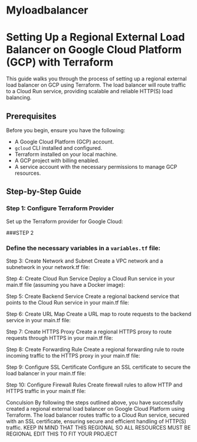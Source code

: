 # Myloadbalancer
# Setting Up a Regional External Load Balancer on Google Cloud Platform (GCP) with Terraform

This guide walks you through the process of setting up a regional external load balancer on GCP using Terraform. The load balancer will route traffic to a Cloud Run service, providing scalable and reliable HTTP(S) load balancing.

## Prerequisites

Before you begin, ensure you have the following:
- A Google Cloud Platform (GCP) account.
- `gcloud` CLI installed and configured.
- Terraform installed on your local machine.
- A GCP project with billing enabled.
- A service account with the necessary permissions to manage GCP resources.

## Step-by-Step Guide

### Step 1: Configure Terraform Provider

Set up the Terraform provider for Google Cloud:

###STEP 2
### Define the necessary variables in a `variables.tf` file:



Step 3: Create Network and Subnet
Create a VPC network and a subnetwork in your network.tf file:

Step 4: Create Cloud Run Service
Deploy a Cloud Run service in your main.tf file (assuming you have a Docker image):

Step 5: Create Backend Service
Create a regional backend service that points to the Cloud Run service in your main.tf file:

Step 6: Create URL Map
Create a URL map to route requests to the backend service in your main.tf file:

Step 7: Create HTTPS Proxy
Create a regional HTTPS proxy to route requests through HTTPS in your main.tf file:

Step 8: Create Forwarding Rule
Create a regional forwarding rule to route incoming traffic to the HTTPS proxy in your main.tf file:

Step 9: Configure SSL Certificate
Configure an SSL certificate to secure the load balancer in your main.tf file:

Step 10: Configure Firewall Rules
Create firewall rules to allow HTTP and HTTPS traffic in your main.tf file:

Conculsion
By following the steps outlined above, you have successfully created a regional external load balancer on Google Cloud Platform using Terraform. The load balancer routes traffic to a Cloud Run service, secured with an SSL certificate, ensuring secure and efficient handling of HTTP(S) traffic.
KEEP IN MIND THAT THIS REGIONAL SO ALL RESOURCES MUST BE REGIONAL 
EDIT THIS TO FIT YOUR PROJECT
